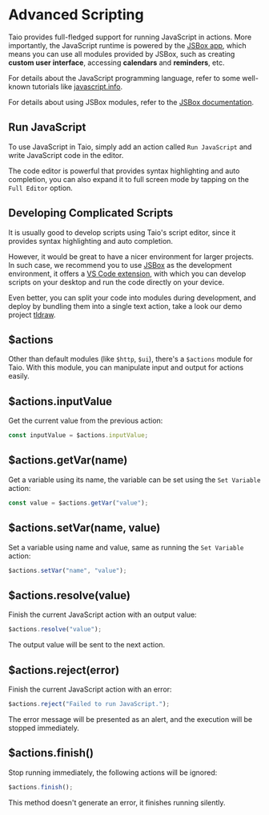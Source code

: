# Advanced Scripting

Taio provides full-fledged support for running JavaScript in actions. More importantly, the JavaScript runtime is powered by the [JSBox app](https://apps.apple.com/us/app/id1312014438), which means you can use all modules provided by JSBox, such as creating **custom user interface**, accessing **calendars** and **reminders**, etc.

For details about the JavaScript programming language, refer to some well-known tutorials like [javascript.info](https://javascript.info/).

For details about using JSBox modules, refer to the [JSBox documentation](https://docs.xteko.com/#/en/).

## Run JavaScript

To use JavaScript in Taio, simply add an action called `Run JavaScript` and write JavaScript code in the editor.

The code editor is powerful that provides syntax highlighting and auto completion, you can also expand it to full screen mode by tapping on the `Full Editor` option.

## Developing Complicated Scripts

It is usually good to develop scripts using Taio's script editor, since it provides syntax highlighting and auto completion.

However, it would be great to have a nicer environment for larger projects. In such case, we recommend you to use [JSBox](https://apps.apple.com/us/app/id1312014438) as the development environment, it offers a [VS Code extension](https://marketplace.visualstudio.com/items?itemName=Ying.jsbox), with which you can develop scripts on your desktop and run the code directly on your device.

Even better, you can split your code into modules during development, and deploy by bundling them into a single text action, take a look our demo project [tldraw](https://github.com/cyanzhong/tldraw/tree/main/apps/jsbox).

## $actions

Other than default modules (like `$http`, `$ui`), there's a `$actions` module for Taio. With this module, you can manipulate input and output for actions easily.

## $actions.inputValue

Get the current value from the previous action:

```js
const inputValue = $actions.inputValue;
```

## $actions.getVar(name)

Get a variable using its name, the variable can be set using the `Set Variable` action:

```js
const value = $actions.getVar("value");
```

## $actions.setVar(name, value)

Set a variable using name and value, same as running the `Set Variable` action:

```js
$actions.setVar("name", "value");
```

## $actions.resolve(value)

Finish the current JavaScript action with an output value:

```js
$actions.resolve("value");
```

The output value will be sent to the next action.

## $actions.reject(error)

Finish the current JavaScript action with an error:

```js
$actions.reject("Failed to run JavaScript.");
```

The error message will be presented as an alert, and the execution will be stopped immediately.

## $actions.finish()

Stop running immediately, the following actions will be ignored:

```js
$actions.finish();
```

This method doesn't generate an error, it finishes running silently.